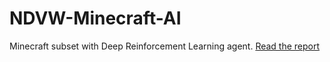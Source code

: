 # NDVW-Minecraft-AI

Minecraft subset with Deep Reinforcement Learning agent. [Read the report](https://github.com/jan-bausch/NDVW-Minecraft-AI/blob/39e463a7182db22a44208ad2eb4a6ae8983f79c3/NDVW_Final_Report_Minecraft_AI.pdf)
